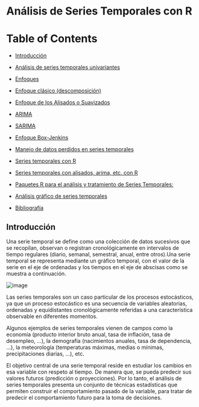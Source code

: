 # Análisis de Series Temporales con R

Table of Contents
=================

* [Introducción](#introducción)
* [Análisis de series temporales univariantes](#análisis-de-series-temporales-univariantes)
* [Enfoques](#enfoques)
* [Enfoque clásico (descomposición)](#enfoque-clásico)
* [Enfoque de los Alisados o Suavizados](#enfoque-de-los-alisados-o-suavizados)
* [ARIMA](#arima-(autoregresive-integrated-moving-average))
* [SARIMA](#sarima-(seasonal-autoregresive-integrated-moving-average))
* [Enfoque Box-Jenkins](#enfoque-box-jenkins-1)

* [Manejo de datos perdidos en series temporales](#manejo-de-datos-perdidos-en-series-temporales)
* [Series temporales con R](#series-temporales-con-r)
* [Series temporales con alisados, arima, etc. con R](#series-temporales-con-alisados-arima-etc-con-r)
* [Paquetes R para el análisis y tratamiento de Series Temporales:](#paquetes-r-para-el-análisis-y-tratamiento-de-series-temporales)
* [Análisis gráfico de series temporales](#análisis-gráfico-de-series-temporales)

* [Bibliografía](#bibliografía)

## Introducción

Una serie temporal se define como una colección de datos sucesivos que se recopilan, observan o registran cronológicamente en intervalos de tiempo regulares (diario, semanal, semestral, anual, entre otros).Una serie temporal se representa mediante un gráfico temporal, con el valor de la serie en el eje de ordenadas y los tiempos en el eje de abscisas como se muestra a continuación.

![image](https://user-images.githubusercontent.com/51028737/113069131-e4786600-917c-11eb-99a7-843da08390d5.png)

Las series temporales son un caso particular de los procesos estocásticos, ya que un proceso estocástico es una secuencia de variables aleatorias, ordenadas y equidistantes cronológicamente referidas a una característica observable en diferentes momentos.

Algunos ejemplos de series temporales vienen de campos como la economía (producto interior bruto anual, tasa de inflación, tasa de desempleo, ...),  la demografía (nacimientos anuales, tasa de dependencia, ...), la meteorología (temperaturas máximas, medias o mínimas, precipitaciones diarias, ...), etc.

El objetivo central de una serie temporal reside en estudiar los cambios en esa variable con respeto al tiempo. De manera que, se pueda predecir sus valores futuros (predicción o proyecciones). Por lo tanto, el análisis de series temporales presenta un conjunto de técnicas estadísticas que permiten construir el comportamiento pasado de la variable, para tratar de predecir el comportamiento futuro para la toma de decisiones.

